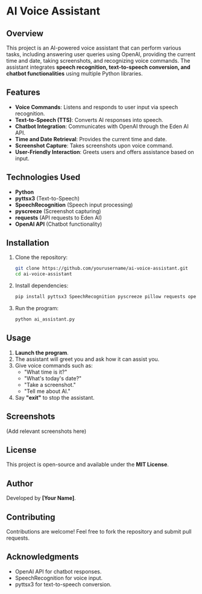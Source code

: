# AI Voice Assistant

## Overview
This project is an AI-powered voice assistant that can perform various tasks, including answering user queries using OpenAI, providing the current time and date, taking screenshots, and recognizing voice commands. The assistant integrates **speech recognition, text-to-speech conversion, and chatbot functionalities** using multiple Python libraries.

## Features
- **Voice Commands**: Listens and responds to user input via speech recognition.
- **Text-to-Speech (TTS)**: Converts AI responses into speech.
- **Chatbot Integration**: Communicates with OpenAI through the Eden AI API.
- **Time and Date Retrieval**: Provides the current time and date.
- **Screenshot Capture**: Takes screenshots upon voice command.
- **User-Friendly Interaction**: Greets users and offers assistance based on input.

## Technologies Used
- **Python**
- **pyttsx3** (Text-to-Speech)
- **SpeechRecognition** (Speech input processing)
- **pyscreeze** (Screenshot capturing)
- **requests** (API requests to Eden AI)
- **OpenAI API** (Chatbot functionality)

## Installation
1. Clone the repository:
   ```bash
   git clone https://github.com/yourusername/ai-voice-assistant.git
   cd ai-voice-assistant
   ```
2. Install dependencies:
   ```bash
   pip install pyttsx3 SpeechRecognition pyscreeze pillow requests openai
   ```
3. Run the program:
   ```bash
   python ai_assistant.py
   ```

## Usage
1. **Launch the program**.
2. The assistant will greet you and ask how it can assist you.
3. Give voice commands such as:
   - "What time is it?"
   - "What's today's date?"
   - "Take a screenshot."
   - "Tell me about AI."
4. Say **"exit"** to stop the assistant.

## Screenshots
(Add relevant screenshots here)

## License
This project is open-source and available under the **MIT License**.

## Author
Developed by **[Your Name]**.

## Contributing
Contributions are welcome! Feel free to fork the repository and submit pull requests.

## Acknowledgments
- OpenAI API for chatbot responses.
- SpeechRecognition for voice input.
- pyttsx3 for text-to-speech conversion.

